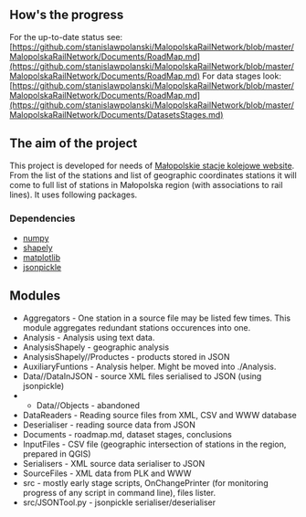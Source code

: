 ﻿## How's the progress
 For the up-to-date status see: [https://github.com/stanislawpolanski/MalopolskaRailNetwork/blob/master/MalopolskaRailNetwork/Documents/RoadMap.md](https://github.com/stanislawpolanski/MalopolskaRailNetwork/blob/master/MalopolskaRailNetwork/Documents/RoadMap.md)
  For data stages look: [https://github.com/stanislawpolanski/MalopolskaRailNetwork/blob/master/MalopolskaRailNetwork/Documents/RoadMap.md](https://github.com/stanislawpolanski/MalopolskaRailNetwork/blob/master/MalopolskaRailNetwork/Documents/DatasetsStages.md)
 ## The aim of the project
This project is developed for needs of [Małopolskie stacje kolejowe website](http://stacje.cba.pl/). From the list of the stations and list of geographic coordinates stations it will come to full list of stations in Małopolska region (with associations to rail lines). It uses following packages.
### Dependencies
+ [numpy](http://www.numpy.org/)
+ [shapely](https://pypi.org/project/Shapely/)
+ [matplotlib](https://matplotlib.org/index.html)
+ [jsonpickle](https://jsonpickle.github.io/)
## Modules
+ Aggregators - One station in a source file may be listed few times. This module aggregates redundant stations occurences into one.
+ Analysis - Analysis using text data.
+ AnalysisShapely - geographic analysis
+ AnalysisShapely//Productes - products stored in JSON
+ AuxiliaryFuntions - Analysis helper. Might be moved into ./Analysis.
+ Data//DataInJSON - source XML files serialised to JSON (using jsonpickle)
+ + Data//Objects - abandoned
+ DataReaders - Reading source files from XML, CSV  and WWW database
+ Deserialiser - reading source data from JSON
+ Documents - roadmap.md, dataset stages, conclusions
+ InputFiles - CSV file (geographic intersection of stations in the region, prepared in QGIS)
+ Serialisers - XML source data serialiser to JSON
+ SourceFiles - XML data from PLK and WWW
+ src - mostly early stage scripts, OnChangePrinter (for monitoring progress of any script in command line), files lister.
+ src/JSONTool.py - jsonpickle serialiser/deserialiser
